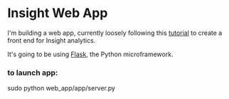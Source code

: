 # Insight Web App

I'm building a web app, currently loosely following this [tutorial](http://blog.miguelgrinberg.com/post/the-flask-mega-tutorial-part-i-hello-world) to create a front end for Insight analytics.

It's going to be using [Flask](http://flask.pocoo.org/), the Python microframework.

### to launch app:
sudo python web_app/app/server.py
